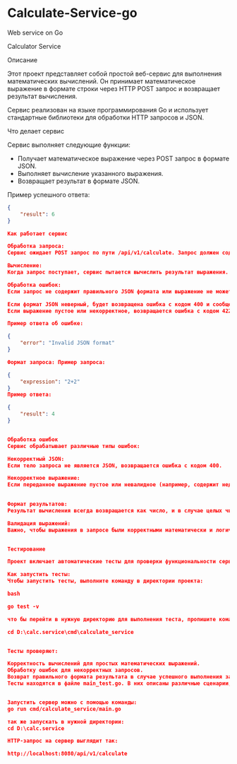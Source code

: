 # Calculate-Service-go
Web service on Go

Calculator Service

Описание

Этот проект представляет собой простой веб-сервис для выполнения математических вычислений. Он принимает математическое выражение в формате строки через HTTP POST запрос и возвращает результат вычисления.

Сервис реализован на языке программирования Go и использует стандартные библиотеки для обработки HTTP запросов и JSON.

Что делает сервис

Сервис выполняет следующие функции:

- Получает математическое выражение через POST запрос в формате JSON.
- Выполняет вычисление указанного выражения.
- Возвращает результат в формате JSON.

Пример успешного ответа:
```json
{
    "result": 6
}

Как работает сервис

Обработка запроса:
Сервис ожидает POST запрос по пути /api/v1/calculate. Запрос должен содержать JSON тело с полем expression, которое содержит математическое выражение для вычисления.

Вычисление:
Когда запрос поступает, сервис пытается вычислить результат выражения. Для этого используется простой парсер, который анализирует строку и выполняет операции с числами. Поддерживаются стандартные математические операции: сложение, вычитание, умножение и деление.

Обработка ошибок:
Если запрос не содержит правильного JSON формата или выражение не может быть обработано, сервис вернет ошибку с соответствующим сообщением:

Если формат JSON неверный, будет возвращена ошибка с кодом 400 и сообщением: Invalid JSON format.
Если выражение пустое или некорректное, возвращается ошибка с кодом 422 и сообщением: Expression is not valid.

Пример ответа об ошибке:

{
    "error": "Invalid JSON format"
}

Формат запроса: Пример запроса:

{
    "expression": "2+2"
}
Пример ответа:

{
    "result": 4
}


Обработка ошибок
Сервис обрабатывает различные типы ошибок:

Некорректный JSON:
Если тело запроса не является JSON, возвращается ошибка с кодом 400.

Некорректное выражение:
Если переданное выражение пустое или невалидное (например, содержит недопустимые символы), сервис возвращает ошибку с кодом 422 и сообщением о некорректности выражения.

   
Формат результатов:
Результат вычисления всегда возвращается как число, и в случае целых чисел результат будет отображаться как целое число (например, {"result": 6}). В случае вещественных чисел результат будет отображаться с плавающей точкой (например, {"result": 6.0}).

Валидация выражений:
Важно, чтобы выражения в запросе были корректными математически и логически. Если выражение не может быть интерпретировано, сервис вернет ошибку.


Тестирование

Проект включает автоматические тесты для проверки функциональности сервиса.

Как запустить тесты:
Чтобы запустить тесты, выполните команду в директории проекта:

bash

go test -v

что бы перейти в нужную директорию для выполнения теста, пропишите команду в консоли

cd D:\calc.service\cmd\calculate_service


Тесты проверяют:

Корректность вычислений для простых математических выражений.
Обработку ошибок для некорректных запросов.
Возврат правильного формата результата в случае успешного выполнения запроса.
Тесты находятся в файле main_test.go. В них описаны различные сценарии, такие как правильные математические выражения и некорректные запросы.


Запустить сервер можно с помощью команды: 
go run cmd/calculate_service/main.go

так же запускать в нужной директории:
cd D:\calc.service

HTTP-запрос на сервер выглядит так:

http://localhost:8080/api/v1/calculate


